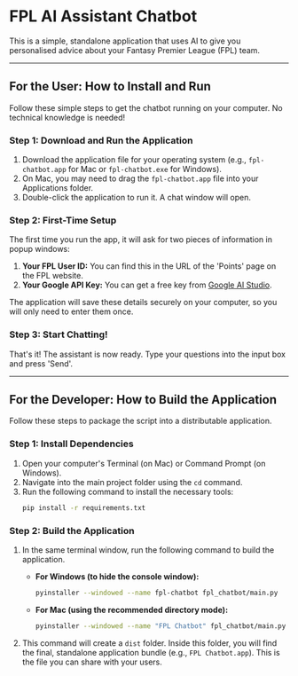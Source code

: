# FPL AI Assistant Chatbot

This is a simple, standalone application that uses AI to give you personalised advice about your Fantasy Premier League (FPL) team.

---

## For the User: How to Install and Run

Follow these simple steps to get the chatbot running on your computer. No technical knowledge is needed!

### Step 1: Download and Run the Application
1.  Download the application file for your operating system (e.g., `fpl-chatbot.app` for Mac or `fpl-chatbot.exe` for Windows).
2.  On Mac, you may need to drag the `fpl-chatbot.app` file into your Applications folder.
3.  Double-click the application to run it. A chat window will open.

### Step 2: First-Time Setup
The first time you run the app, it will ask for two pieces of information in popup windows:

1.  **Your FPL User ID:** You can find this in the URL of the 'Points' page on the FPL website.
2.  **Your Google API Key:** You can get a free key from [Google AI Studio](https://aistudio.google.com/).

The application will save these details securely on your computer, so you will only need to enter them once.

### Step 3: Start Chatting!
That's it! The assistant is now ready. Type your questions into the input box and press 'Send'.

---

## For the Developer: How to Build the Application

Follow these steps to package the script into a distributable application.

### Step 1: Install Dependencies
1.  Open your computer's Terminal (on Mac) or Command Prompt (on Windows).
2.  Navigate into the main project folder using the `cd` command.
3.  Run the following command to install the necessary tools:
    ```bash
    pip install -r requirements.txt
    ```

### Step 2: Build the Application
1.  In the same terminal window, run the following command to build the application.

    * **For Windows (to hide the console window):**
        ```bash
        pyinstaller --windowed --name fpl-chatbot fpl_chatbot/main.py
        ```

    * **For Mac (using the recommended directory mode):**
        ```bash
        pyinstaller --windowed --name "FPL Chatbot" fpl_chatbot/main.py
        ```

2.  This command will create a `dist` folder. Inside this folder, you will find the final, standalone application bundle (e.g., `FPL Chatbot.app`). This is the file you can share with your users.

